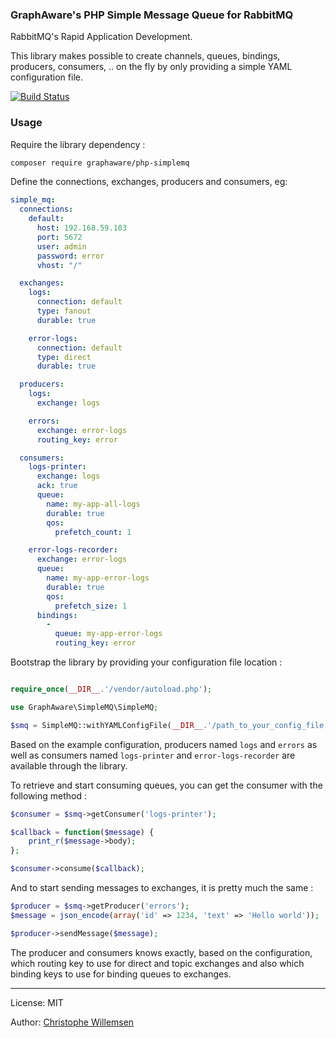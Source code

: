 ### GraphAware's PHP Simple Message Queue for RabbitMQ

RabbitMQ's Rapid Application Development.

This library makes possible to create channels, queues, bindings, producers, consumers, .. on the fly by only providing 
a simple YAML configuration file.

[![Build Status](https://travis-ci.org/graphaware/php-simplemq.svg?branch=master)](https://travis-ci.org/graphaware/php-simplemq)

### Usage

Require the library dependency :

```bash
composer require graphaware/php-simplemq
```

Define the connections, exchanges, producers and consumers, eg:

```yaml
simple_mq:
  connections:
    default:
      host: 192.168.59.103
      port: 5672
      user: admin
      password: error
      vhost: "/"

  exchanges:
    logs:
      connection: default
      type: fanout
      durable: true

    error-logs:
      connection: default
      type: direct
      durable: true

  producers:
    logs:
      exchange: logs

    errors:
      exchange: error-logs
      routing_key: error

  consumers:
    logs-printer:
      exchange: logs
      ack: true
      queue:
        name: my-app-all-logs
        durable: true
        qos:
          prefetch_count: 1

    error-logs-recorder:
      exchange: error-logs
      queue:
        name: my-app-error-logs
        durable: true
        qos:
          prefetch_size: 1
      bindings:
        -
          queue: my-app-error-logs
          routing_key: error
```

Bootstrap the library by providing your configuration file location :

```php

require_once(__DIR__.'/vendor/autoload.php');

use GraphAware\SimpleMQ\SimpleMQ;

$smq = SimpleMQ::withYAMLConfigFile(__DIR__.'/path_to_your_config_file.yml');
```

Based on the example configuration, producers named `logs` and `errors` as well as consumers named `logs-printer` and 
`error-logs-recorder` are available through the library.

To retrieve and start consuming queues, you can get the consumer with the following method :

```php
$consumer = $smq->getConsumer('logs-printer');

$callback = function($message) {
    print_r($message->body);
};

$consumer->consume($callback);
```

And to start sending messages to exchanges, it is pretty much the same :

```php
$producer = $smq->getProducer('errors');
$message = json_encode(array('id' => 1234, 'text' => 'Hello world'));

$producer->sendMessage($message);
```

The producer and consumers knows exactly, based on the configuration, which routing key to use for direct and topic exchanges and
also which binding keys to use for binding queues to exchanges.


--- 

License: MIT

Author: [Christophe Willemsen](mailto:christophe@graphaware.com)
